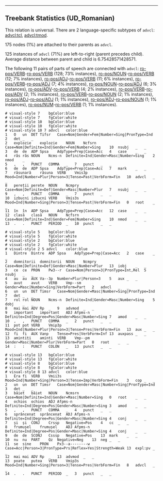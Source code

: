 

--------------------------------------------------------------------------------

## Treebank Statistics (UD_Romanian)

This relation is universal.
There are 2 language-specific subtypes of `advcl`: [advcl:tcl](), [advcl:tmod]().

175 nodes (1%) are attached to their parents as `advcl`.

125 instances of `advcl` (71%) are left-to-right (parent precedes child).
Average distance between parent and child is 6.75428571428571.

The following 11 pairs of parts of speech are connected with `advcl`: [ro-pos/VERB]()-[ro-pos/VERB]() (128; 73% instances), [ro-pos/NOUN]()-[ro-pos/VERB]() (12; 7% instances), [ro-pos/ADJ]()-[ro-pos/VERB]() (11; 6% instances), [ro-pos/VERB]()-[ro-pos/ADJ]() (7; 4% instances), [ro-pos/NOUN]()-[ro-pos/ADJ]() (6; 3% instances), [ro-pos/ADV]()-[ro-pos/VERB]() (4; 2% instances), [ro-pos/VERB]()-[ro-pos/ADV]() (2; 1% instances), [ro-pos/VERB]()-[ro-pos/NOUN]() (2; 1% instances), [ro-pos/ADJ]()-[ro-pos/ADJ]() (1; 1% instances), [ro-pos/ADJ]()-[ro-pos/NOUN]() (1; 1% instances), [ro-pos/NUM]()-[ro-pos/VERB]() (1; 1% instances).


~~~ conllu
# visual-style 7	bgColor:blue
# visual-style 7	fgColor:white
# visual-style 10	bgColor:blue
# visual-style 10	fgColor:white
# visual-style 10 7 advcl	color:blue
1	O	un	DET	Tifsr	Case=Nom|Gender=Fem|Number=Sing|PronType=Ind	2	det	_	_
2	explozie	explozie	NOUN	Ncfsrn	Case=Nom|Definite=Ind|Gender=Fem|Number=Sing	10	nsubj	_	_
3	de	de	ADP	Spsa	AdpType=Prep|Case=Acc	4	case	_	_
4	râs	râs	NOUN	Ncms-n	Definite=Ind|Gender=Masc|Number=Sing	2	nmod	_	_
5	,	,	PUNCT	COMMA	_	7	punct	_	_
6	de	de	ADP	Spsa	AdpType=Prep|Case=Acc	7	mark	_	_
7	răsunară	răsuna	VERB	Vmis3p	Mood=Ind|Number=Plur|Person=3|Tense=Past|VerbForm=Fin	10	advcl	_	_
8	pereții	perete	NOUN	Ncmpry	Case=Nom|Definite=Def|Gender=Masc|Number=Plur	7	nsubj	_	_
9	,	,	PUNCT	COMMA	_	7	punct	_	_
10	izbucni	izbucni	VERB	Vmis3s	Mood=Ind|Number=Sing|Person=3|Tense=Past|VerbForm=Fin	0	root	_	_
11	în	în	ADP	Spsa	AdpType=Prep|Case=Acc	12	case	_	_
12	clasă	clasă	NOUN	Ncfsrn	Case=Nom|Definite=Ind|Gender=Fem|Number=Sing	10	nmod	_	_
13	.	.	PUNCT	PERIOD	_	10	punct	_	_

~~~


~~~ conllu
# visual-style 5	bgColor:blue
# visual-style 5	fgColor:white
# visual-style 2	bgColor:blue
# visual-style 2	fgColor:white
# visual-style 2 5 advcl	color:blue
1	Dintre	Dintre	ADP	Spsa	AdpType=Prep|Case=Acc	2	case	_	_
2	domnitorii	domnitorii	NOUN	Ncmpry	Case=Nom|Definite=Def|Gender=Masc|Number=Plur	13	iobj	_	_
3	ce	ce	PRON	Pw3--r	Case=Nom|Person=3|PronType=Int,Rel	5	nsubj	_	_
4	au	au	AUX	Va--3p	Number=Plur|Person=3	5	aux	_	_
5	avut	avut	VERB	Vmp--sm	Gender=Masc|Number=Sing|VerbForm=Part	2	advcl	_	_
6	un	un	DET	Timsr	Case=Nom|Gender=Masc|Number=Sing|PronType=Ind	7	det	_	_
7	rol	rol	NOUN	Ncms-n	Definite=Ind|Gender=Masc|Number=Sing	5	dobj	_	_
8	mai	mai	ADV	Rp	_	9	advmod	_	_
9	important	important	ADJ	Afpms-n	Definite=Ind|Degree=Pos|Gender=Masc|Number=Sing	7	amod	_	_
10	,	,	PUNCT	COMMA	_	2	punct	_	_
11	pot	pot	VERB	Vmip3p	Mood=Ind|Number=Plur|Person=3|Tense=Pres|VerbForm=Fin	13	aux	_	_
12	fi	fi	AUX	Vanp	Tense=Pres|VerbForm=Inf	13	auxpass	_	_
13	amintiți	aminti	VERB	Vmp--pm	Gender=Masc|Number=Plur|VerbForm=Part	0	root	_	_
14	:	:	PUNCT	COLON	_	13	punct	_	_

~~~


~~~ conllu
# visual-style 13	bgColor:blue
# visual-style 13	fgColor:white
# visual-style 8	bgColor:blue
# visual-style 8	fgColor:white
# visual-style 8 13 advcl	color:blue
1	Era	fi	VERB	Vmii3s	Mood=Ind|Number=Sing|Person=3|Tense=Imp|VerbForm=Fin	3	cop	_	_
2	un	un	DET	Timsr	Case=Nom|Gender=Masc|Number=Sing|PronType=Ind	3	det	_	_
3	băiet	băiet	NOUN	Ncmsrn	Case=Nom|Definite=Ind|Gender=Masc|Number=Sing	0	root	_	_
4	ochios	ochios	ADJ	Afpms-n	Definite=Ind|Degree=Pos|Gender=Masc|Number=Sing	3	amod	_	_
5	,	,	PUNCT	COMMA	_	4	punct	_	_
6	sprâncenat	sprâncenat	ADJ	Afpms-n	Definite=Ind|Degree=Pos|Gender=Masc|Number=Sing	4	conj	_	_
7	și	și	CONJ	Crssp	Negative=Pos	4	cc	_	_
8	frumușel	frumușel	ADJ	Afpms-n	Definite=Ind|Degree=Pos|Gender=Masc|Number=Sing	4	conj	_	_
9	de	de	SCONJ	Csssp	Negative=Pos	13	mark	_	_
10	nu	nu	PART	Qz	Negative=Neg	13	neg	_	_
11	se	sine	PRON	Px3--a--------w	Case=Acc|Person=3|PronType=Prs|Reflex=Yes|Strength=Weak	13	expl:pv	_	_
12	mai	mai	ADV	Rp	_	13	advmod	_	_
13	poate	putea	VERB	Vmip3s	Mood=Ind|Number=Sing|Person=3|Tense=Pres|VerbForm=Fin	8	advcl	_	_
14	.	.	PUNCT	PERIOD	_	3	punct	_	_

~~~


